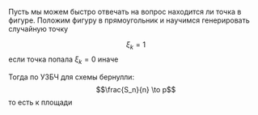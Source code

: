 Пусть мы можем быстро отвечать на вопрос находится ли точка в фигуре. Положим фигуру в прямоугольник и научимся генерировать случайную точку

$$\xi_k = 1$$
если точка попала $\xi_k = 0$  иначе

Тогда по УЗБЧ для схемы бернулли:
$$\frac{S_n}{n} \to p$$
то есть к площади